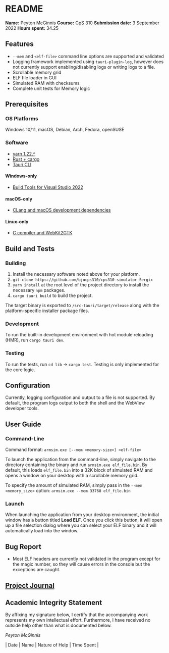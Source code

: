 # README

**Name:** Peyton McGinnis
**Course:** CpS 310
**Submission date:** 3 September 2022
**Hours spent:** 34.25

## Features

- `--mem` and `<elf-file>` command line options are supported and validated
- Logging framework implemented using `tauri-plugin-log`, however does not currently support enabling/disabling logs or writing logs to a file.
- Scrollable memory grid
- ELF file loader in GUI
- Simulated RAM with checksums
- Complete unit tests for Memory logic

## Prerequisites

### OS Platforms

Windows 10/11, macOS, Debian, Arch, Fedora, openSUSE

### Software

- [yarn 1.22.^](https://classic.yarnpkg.com/en/docs/install)
- [Rust + cargo](https://www.rust-lang.org/)
- [Tauri CLI](https://tauri.app/v1/guides/getting-started/setup/html-css-js#create-the-rust-project)

#### Windows-only
- [Build Tools for Visual Studio 2022](https://visualstudio.microsoft.com/visual-cpp-build-tools/)

#### macOS-only

- [CLang and macOS development dependencies](https://tauri.app/v1/guides/getting-started/prerequisites#1-clang-and-macos-development-dependencies)

#### Linux-only

- [C compiler and WebKit2GTK](https://tauri.app/v1/guides/getting-started/prerequisites#1-system-dependencies)

## Build and Tests

### Building

1. Install the necessary software noted above for your platform.
2. `git clone https://github.com/bjucps310/cps310-simulator-Sergix`
3. `yarn install` at the root level of the project directory to install the necessary `npm` packages.
4. `cargo tauri build` to build the project.

The target binary is exported to `/src-tauri/target/release` along with the platform-specific installer package files.

### Development

To run the built-in development environment with hot module reloading (HMR), run `cargo tauri dev`.

### Testing

To run the tests, run `cd lib` -> `cargo test`. Testing is only implemented for the core logic.

## Configuration

Currently, logging configuration and output to a file is not supported. By default, the program logs output to both the shell and the WebView developer tools.

## User Guide

### Command-Line

Command format: `armsim.exe [--mem <memory-size>] <elf-file>`

To launch the application from the command-line, simply navigate to the directory containing the binary and run `armsim.exe elf_file.bin`. By default, this loads `elf_file.bin` into a 32K block of simulated RAM and opens a window on your desktop with a scrollable memory grid.

To specify the amount of simulated RAM, simply pass in the `--mem <memory_size>` option: `armsim.exe --mem 33768 elf_file.bin`

### Launch

When launching the application from your desktop environment, the initial window has a button titled **Load ELF**. Once you click this button, it will open up a file selection dialog where you can select your ELF binary and it will automatically load into the window.

## Bug Report

- Most ELF headers are currently not validated in the program except for the magic number, so they will cause errors in the console but the exceptions are caught.

## [Project Journal](CHANGELOG.md)

## Academic Integrity Statement

By affixing my signature below, I certify that the accompanying work represents my own intellectual effort. Furthermore, I have received no outside help other than what is documented below.

*Peyton McGinnis*

| Date | Name | Nature of Help | Time Spent | 